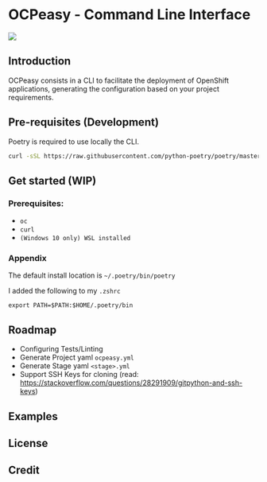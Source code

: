 # OCPeasy - Command Line Interface

![](https://github.com/ocpeasy/ocpeasy/workflows/ocpeasy-ubuntu-ci/badge.svg)

## Introduction

OCPeasy consists in a CLI to facilitate the deployment of OpenShift applications, generating the configuration based on your project requirements.

## Pre-requisites (Development)

Poetry is required to use locally the CLI.

```bash
curl -sSL https://raw.githubusercontent.com/python-poetry/poetry/master/get-poetry.py | python -
```

## Get started (WIP)

### Prerequisites:

- `oc`
- `curl`
- `(Windows 10 only) WSL installed`

### Appendix

The default install location is `~/.poetry/bin/poetry`

I added the following to my `.zshrc`

`export PATH=$PATH:$HOME/.poetry/bin`

## Roadmap

- Configuring Tests/Linting
- Generate Project yaml `ocpeasy.yml`
- Generate Stage yaml `<stage>.yml`
- Support SSH Keys for cloning (read: https://stackoverflow.com/questions/28291909/gitpython-and-ssh-keys)

## Examples

## License

## Credit